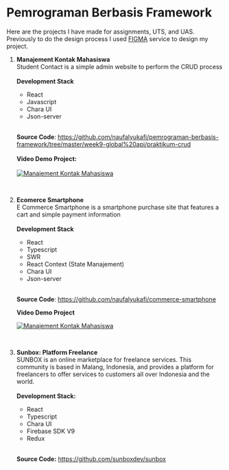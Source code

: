 # Pemrograman Berbasis Framework
Here are the projects I have made for assignments, UTS, and UAS. Previously to do the design process I used [FIGMA](https://www.figma.com/) service to design my project.

1. **Manajement Kontak Mahasiswa** <br />
Student Contact is a simple admin website to perform the CRUD process<br /> <br />
**Development Stack** <br />
    - React
    - Javascript
    - Chara UI
    - Json-server
    <br /><br />
    
    **Source Code**: https://github.com/naufalyukafi/pemrograman-berbasis-framework/tree/master/week9-global%20api/praktikum-crud 
    <br /><br />
    **Video Demo Project:** <br /><br /> 
        [![Manajement Kontak Mahasiswa](https://img.youtube.com/vi/V5IET6Jobpk/0.jpg)](https://youtu.be/V5IET6Jobpk "Video Demo Manajement Kontak Mahasiswa, click to watch")

    <br /> 

2. **Ecomerce Smartphone**<br />
E Commerce Smartphone is a smartphone purchase site that features a cart and simple payment information <br /><br />
**Development Stack** <br />
    - React
    - Typescript
    - SWR
    - React Context (State Manajement) 
    - Chara UI
    - Json-server
    <br /><br />
    
    **Source Code**: https://github.com/naufalyukafi/commerce-smartphone  
    
    **Video Demo Project** <br />
    
    [![Manajement Kontak Mahasiswa](https://img.youtube.com/vi/5OeP0WC3Fcs/0.jpg)](https://youtu.be/5OeP0WC3Fcs "Video Demo Commerce Smartphone, click to watch")
<br />

3. **Sunbox: Platform Freelance** <br />
SUNBOX is an online marketplace for freelance services. This community is based in Malang, Indonesia, and provides a platform for freelancers to offer services to customers all over Indonesia and the world.
<br /> <br />
    **Development Stack:** <br />
    - React
    - Typescript
    - Chara UI
    - Firebase SDK V9
    - Redux
<br /><br />

    **Source Code:** https://github.com/sunboxdev/sunbox 
